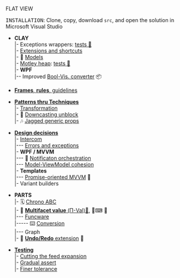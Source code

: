 
FLAT VIEW

<samp>INSTALLATION</samp>: Clone, copy, download `src`, and open the solution in Microsoft Visual Studio

+ **CLAY**\
|- Exceptions wrappers: [tests 🧪](src/TuttiFrutti/ExtensionsTests/Exceptions)\
|- [Extensions and shortcuts](README+/parts/_ext)\
|- 🌵 [Models](src/TuttiFrutti/AbcModels)\
|- [Motley heap](README+/decisions/README+/structs/motley_heap.md): [tests 🧪](src/TuttiFrutti/AbcStructTests/Heaps)\
|- **WPF**\
|-- Improved [Bool-Vis. converter](README+/snippets/wpf/bool2viz_improved.md) 📦

+ [**Frames**, **rules**, guidelines](README+/frames)

+ [**Patterns thru Techniques**](README+/techniques)\
|- [Transformation](README+/techniques/xform)\
|- 🎢 [Downcasting unblock](README+/techniques/README+/cs-unblock_downcast.md)\
|- 🎶 [Jagged generic props](README+/techniques/README+/cs-jagged_props.md)

+ [**Design decisions**](README+/decisions)\
|- [Intercom](README+/decisions/README+/intercom)\
|--- [Errors and exceptions](README+/decisions/README+/intercom/README+/errors)\
|- **WPF / MVVM**\
|--- 📢 [Notificaton orchestration](README+/decisions/README+/mvvm/mvvm-notification_orchestration.md)\
|--- [Model-ViewModel cohesion](README+/decisions/README+/mvvm/mvvm-vmodel_cohesion.md)\
|- **Templates**\
|--- [Promise-oriented MVVM](README+/decisions/README+/model_as_tasks.md) 🚧\
|- Variant builders

+ **PARTS**\
|- 🗓️ [Chrono ABC](README+/parts/AbcChrono)\
|- <a name="UVal"></a>💠 [**Multifacet value** (Π-Val)📃](README+/parts/MultifacetVal), 🧪⌨ 🔢\
|--- <a href="README+/parts/funcware">Funcware</a>\
|----- ⌨️ <a href="src/TuttiFrutti/FuncStore.Convers">Conversion</a>\
|--- Graph\
|- 🔄 [**Undo/Redo** extension](README+/parts/Rvrs) 🚧

+ [**Testing**](README+/tests/)\
|- [Cutting the feed expansion](README+/tests/README+/prog_tests-cut_feeds.md)\
|- [Gradual assert](README+/tests/README+/unit_test-gradual_assert.md)\
|- [Finer tolerance](README+/tests/README+/val_tests-tolerance.md)
